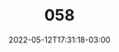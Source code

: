 ---
title: "058"
date: 2022-05-12T17:31:18-03:00
draft: false
autorias: ["Guilherme Vieira"]
plataformas: ["NodeBox 3"]
descricao: "Um círculo é desenhado em 100 passos utilizando funções de seno e coseno para calcular cada uma das coordenadas."
autorias_url: ["https://guilhermevieira.info"]
url: "/formas/058"
---